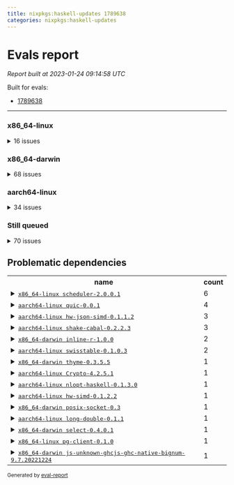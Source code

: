 ```yaml
---
title: nixpkgs:haskell-updates 1789638
categories: nixpkgs:haskell-updates
---
```

# Evals report

*Report built at 2023-01-24 09:14:58 UTC*

Built for evals:

  * [1789638](https://hydra.nixos.org/eval/1789638)

 * * * 

### x86_64-linux


<details><summary>16 issues</summary>
<table>
<thead><tr>
<th>job</th>
<th>status</th>
</tr></thead>
<tr>
<td>
<details><summary>
<tt><a href='https://hydra.nixos.org/build/205675782'>haskellPackages.Color.x86_64-linux</a></tt>
</summary>
<ul>
<li>
<b>=> Failed</b> <tt>scheduler-2.0.0.1</tt> <br /> <a href='https://hydra.nixos.org/build/205675782/nixlog/1'>log</a>, <a href='https://hydra.nixos.org/build/205675782/nixlog/1/raw'>raw</a>, <a href='https://hydra.nixos.org/build/205675782/nixlog/1/tail'>tail</a>, <a href='https://hydra.nixos.org/build/205667313'>build 205667313</a>
</li>
</ul>
</details>
</td>
<td>Dependency failed</td>
</tr>
<tr>
<td>
<details><summary>
<tt><a href='https://hydra.nixos.org/build/205681479'>haskellPackages.ConClusion.x86_64-linux</a></tt>
</summary>
<ul>
<li>
<b>=> Cached failure</b> <tt>scheduler-2.0.0.1</tt> <br /> <a href='https://hydra.nixos.org/build/205681479/nixlog/1'>log</a>, <a href='https://hydra.nixos.org/build/205681479/nixlog/1/raw'>raw</a>, <a href='https://hydra.nixos.org/build/205681479/nixlog/1/tail'>tail</a>, <a href='https://hydra.nixos.org/build/205667313'>build 205667313</a>
</li>
</ul>
</details>
</td>
<td>Dependency failed</td>
</tr>
<tr>
<td>
<details><summary>
<tt><a href='https://hydra.nixos.org/build/205665232'>haskellPackages.chart-svg.x86_64-linux</a></tt>
</summary>
<ul>
<li>
<b>=> Failed</b> <tt>scheduler-2.0.0.1</tt> <br /> <a href='https://hydra.nixos.org/build/205665232/nixlog/1'>log</a>, <a href='https://hydra.nixos.org/build/205665232/nixlog/1/raw'>raw</a>, <a href='https://hydra.nixos.org/build/205665232/nixlog/1/tail'>tail</a>, <a href='https://hydra.nixos.org/build/205667313'>build 205667313</a>
</li>
</ul>
</details>
</td>
<td>Dependency failed</td>
</tr>
<tr>
<td>
<details><summary>
<tt><a href='https://hydra.nixos.org/build/205666719'>haskellPackages.massiv-io.x86_64-linux</a></tt>
</summary>
<ul>
<li>
<b>=> Failed</b> <tt>scheduler-2.0.0.1</tt> <br /> <a href='https://hydra.nixos.org/build/205666719/nixlog/1'>log</a>, <a href='https://hydra.nixos.org/build/205666719/nixlog/1/raw'>raw</a>, <a href='https://hydra.nixos.org/build/205666719/nixlog/1/tail'>tail</a>, <a href='https://hydra.nixos.org/build/205667313'>build 205667313</a>
</li>
</ul>
</details>
</td>
<td>Dependency failed</td>
</tr>
<tr>
<td>
<details><summary>
<tt><a href='https://hydra.nixos.org/build/205671221'>haskellPackages.massiv-test.x86_64-linux</a></tt>
</summary>
<ul>
<li>
<b>=> Failed</b> <tt>scheduler-2.0.0.1</tt> <br /> <a href='https://hydra.nixos.org/build/205671221/nixlog/1'>log</a>, <a href='https://hydra.nixos.org/build/205671221/nixlog/1/raw'>raw</a>, <a href='https://hydra.nixos.org/build/205671221/nixlog/1/tail'>tail</a>, <a href='https://hydra.nixos.org/build/205667313'>build 205667313</a>
</li>
</ul>
</details>
</td>
<td>Dependency failed</td>
</tr>
<tr>
<td>
<details><summary>
<tt><a href='https://hydra.nixos.org/build/205673034'>haskellPackages.massiv.x86_64-linux</a></tt>
</summary>
<ul>
<li>
<b>=> Failed</b> <tt>scheduler-2.0.0.1</tt> <br /> <a href='https://hydra.nixos.org/build/205673034/nixlog/1'>log</a>, <a href='https://hydra.nixos.org/build/205673034/nixlog/1/raw'>raw</a>, <a href='https://hydra.nixos.org/build/205673034/nixlog/1/tail'>tail</a>, <a href='https://hydra.nixos.org/build/205667313'>build 205667313</a>
</li>
</ul>
</details>
</td>
<td>Dependency failed</td>
</tr>
<tr>
<td>
<details><summary>
<tt><a href='https://hydra.nixos.org/build/205665745'>haskellPackages.shake-ats.x86_64-linux</a></tt>
</summary>
<ul>
<li>
<b>=> Failed</b> <tt>shake-cabal-0.2.2.3</tt> <br /> <a href='https://hydra.nixos.org/build/205665745/nixlog/1'>log</a>, <a href='https://hydra.nixos.org/build/205665745/nixlog/1/raw'>raw</a>, <a href='https://hydra.nixos.org/build/205665745/nixlog/1/tail'>tail</a>, <a href='https://hydra.nixos.org/build/205681584'>build 205681584</a>
</li>
</ul>
</details>
</td>
<td>Dependency failed</td>
</tr>
<tr>
<td>
<details><summary>
<tt><a href='https://hydra.nixos.org/build/206774842'>maintained</a></tt>
</summary>
<ul>
<li>
<b>=> Cached failure</b> <tt>pg-client-0.1.0</tt> <br /> <a href='https://hydra.nixos.org/build/206774842/nixlog/1'>log</a>, <a href='https://hydra.nixos.org/build/206774842/nixlog/1/raw'>raw</a>, <a href='https://hydra.nixos.org/build/206774842/nixlog/1/tail'>tail</a>, <a href='https://hydra.nixos.org/build/206555559'>build 206555559</a>
</li>
</ul>
</details>
</td>
<td>Dependency failed</td>
</tr>
<tr>
<td>
<tt><a href='https://hydra.nixos.org/build/205670826'>haskell.packages.ghc884.ghc-lib.x86_64-linux</a></tt>
</td>
<td>Failed</td>
</tr>
<tr>
<td>
<tt><a href='https://hydra.nixos.org/build/205673276'>haskellPackages.asn1-ber-syntax.x86_64-linux</a></tt>
</td>
<td>Failed</td>
</tr>
<tr>
<td>
<tt><a href='https://hydra.nixos.org/build/205913162'>haskellPackages.brick-skylighting.x86_64-linux</a></tt>
</td>
<td>Failed</td>
</tr>
<tr>
<td>
<tt><a href='https://hydra.nixos.org/build/205666191'>haskellPackages.festival.x86_64-linux</a></tt>
</td>
<td>Failed</td>
</tr>
<tr>
<td>
<tt><a href='https://hydra.nixos.org/build/205681712'>haskellPackages.monadic-bang.x86_64-linux</a></tt>
</td>
<td>Failed</td>
</tr>
<tr>
<td>
<tt><a href='https://hydra.nixos.org/build/206555559'>haskellPackages.pg-client.x86_64-linux</a></tt>
</td>
<td>Failed</td>
</tr>
<tr>
<td>
<tt><a href='https://hydra.nixos.org/build/205667313'>haskellPackages.scheduler.x86_64-linux</a></tt>
</td>
<td>Failed</td>
</tr>
<tr>
<td>
<tt><a href='https://hydra.nixos.org/build/205681584'>haskellPackages.shake-cabal.x86_64-linux</a></tt>
</td>
<td>Failed</td>
</tr>
</table>
</details>


### x86_64-darwin


<details><summary>68 issues</summary>
<table>
<thead><tr>
<th>job</th>
<th>status</th>
</tr></thead>
<tr>
<td>
<details><summary>
<tt><a href='https://hydra.nixos.org/build/206774858'>haskellPackages.H.x86_64-darwin</a></tt>
</summary>
<ul>
<li>
<b>=> Cached failure</b> <tt>inline-r-1.0.0</tt> <br /> <a href='https://hydra.nixos.org/build/206774858/nixlog/1'>log</a>, <a href='https://hydra.nixos.org/build/206774858/nixlog/1/raw'>raw</a>, <a href='https://hydra.nixos.org/build/206774858/nixlog/1/tail'>tail</a>, <a href='https://hydra.nixos.org/build/205677480'>build 205677480</a>
</li>
</ul>
</details>
</td>
<td>Dependency failed</td>
</tr>
<tr>
<td>
<details><summary>
<tt><a href='https://hydra.nixos.org/build/205667798'>haskellPackages.fastparser.x86_64-darwin</a></tt>
</summary>
<ul>
<li>
<b>=> Failed</b> <tt>thyme-0.3.5.5</tt> <br /> <a href='https://hydra.nixos.org/build/205667798/nixlog/1'>log</a>, <a href='https://hydra.nixos.org/build/205667798/nixlog/1/raw'>raw</a>, <a href='https://hydra.nixos.org/build/205667798/nixlog/1/tail'>tail</a>, <a href='https://hydra.nixos.org/build/205678220'>build 205678220</a>
</li>
</ul>
</details>
</td>
<td>Dependency failed</td>
</tr>
<tr>
<td>
<details><summary>
<tt><a href='https://hydra.nixos.org/build/205677699'>haskellPackages.hs-swisstable-hashtables-class.x86_64-darwin</a></tt>
</summary>
<ul>
<li>
<b>=> Failed</b> <tt>swisstable-0.1.0.3</tt> <br /> <a href='https://hydra.nixos.org/build/205677699/nixlog/1'>log</a>, <a href='https://hydra.nixos.org/build/205677699/nixlog/1/raw'>raw</a>, <a href='https://hydra.nixos.org/build/205677699/nixlog/1/tail'>tail</a>, <a href='https://hydra.nixos.org/build/205678772'>build 205678772</a>
</li>
</ul>
</details>
</td>
<td>Dependency failed</td>
</tr>
<tr>
<td>
<details><summary>
<tt><a href='https://hydra.nixos.org/build/205679537'>haskellPackages.http3.x86_64-darwin</a></tt>
</summary>
<ul>
<li>
<b>=> Failed</b> <tt>quic-0.0.1</tt> <br /> <a href='https://hydra.nixos.org/build/205679537/nixlog/1'>log</a>, <a href='https://hydra.nixos.org/build/205679537/nixlog/1/raw'>raw</a>, <a href='https://hydra.nixos.org/build/205679537/nixlog/1/tail'>tail</a>, <a href='https://hydra.nixos.org/build/205682172'>build 205682172</a>
</li>
</ul>
</details>
</td>
<td>Dependency failed</td>
</tr>
<tr>
<td>
<details><summary>
<tt><a href='https://hydra.nixos.org/build/206774882'>haskellPackages.ihaskell-inline-r.x86_64-darwin</a></tt>
</summary>
<ul>
<li>
<b>=> Cached failure</b> <tt>inline-r-1.0.0</tt> <br /> <a href='https://hydra.nixos.org/build/206774882/nixlog/1'>log</a>, <a href='https://hydra.nixos.org/build/206774882/nixlog/1/raw'>raw</a>, <a href='https://hydra.nixos.org/build/206774882/nixlog/1/tail'>tail</a>, <a href='https://hydra.nixos.org/build/205677480'>build 205677480</a>
</li>
</ul>
</details>
</td>
<td>Dependency failed</td>
</tr>
<tr>
<td>
<details><summary>
<tt><a href='https://hydra.nixos.org/build/205678111'>haskellPackages.network-dns.x86_64-darwin</a></tt>
</summary>
<ul>
<li>
<b>=> Cached failure</b> <tt>posix-socket-0.3</tt> <br /> <a href='https://hydra.nixos.org/build/205678111/nixlog/1'>log</a>, <a href='https://hydra.nixos.org/build/205678111/nixlog/1/raw'>raw</a>, <a href='https://hydra.nixos.org/build/205678111/nixlog/1/tail'>tail</a>, <a href='https://hydra.nixos.org/build/205667212'>build 205667212</a>
</li>
</ul>
</details>
</td>
<td>Dependency failed</td>
</tr>
<tr>
<td>
<details><summary>
<tt><a href='https://hydra.nixos.org/build/205674581'>haskellPackages.shake-ats.x86_64-darwin</a></tt>
</summary>
<ul>
<li>
<b>=> Failed</b> <tt>shake-cabal-0.2.2.3</tt> <br /> <a href='https://hydra.nixos.org/build/205674581/nixlog/1'>log</a>, <a href='https://hydra.nixos.org/build/205674581/nixlog/1/raw'>raw</a>, <a href='https://hydra.nixos.org/build/205674581/nixlog/1/tail'>tail</a>, <a href='https://hydra.nixos.org/build/205682688'>build 205682688</a>
</li>
</ul>
</details>
</td>
<td>Dependency failed</td>
</tr>
<tr>
<td>
<details><summary>
<tt><a href='https://hydra.nixos.org/build/205683070'>haskellPackages.warp-quic.x86_64-darwin</a></tt>
</summary>
<ul>
<li>
<b>=> Cached failure</b> <tt>quic-0.0.1</tt> <br /> <a href='https://hydra.nixos.org/build/205683070/nixlog/1'>log</a>, <a href='https://hydra.nixos.org/build/205683070/nixlog/1/raw'>raw</a>, <a href='https://hydra.nixos.org/build/205683070/nixlog/1/tail'>tail</a>, <a href='https://hydra.nixos.org/build/205682172'>build 205682172</a>
</li>
</ul>
</details>
</td>
<td>Dependency failed</td>
</tr>
<tr>
<td>
<details><summary>
<tt><a href='https://hydra.nixos.org/build/205675637'>haskellPackages.xbattbar.x86_64-darwin</a></tt>
</summary>
<ul>
<li>
<b>=> Cached failure</b> <tt>select-0.4.0.1</tt> <br /> <a href='https://hydra.nixos.org/build/205675637/nixlog/1'>log</a>, <a href='https://hydra.nixos.org/build/205675637/nixlog/1/raw'>raw</a>, <a href='https://hydra.nixos.org/build/205675637/nixlog/1/tail'>tail</a>, <a href='https://hydra.nixos.org/build/204563990'>build 204563990</a>
</li>
</ul>
</details>
</td>
<td>Dependency failed</td>
</tr>
<tr>
<td>
<details><summary>
<tt><a href='https://hydra.nixos.org/build/206759816'>pkgsCross.ghcjs.haskellPackages.hello.x86_64-darwin</a></tt>
</summary>
<ul>
<li>
<b>=> Failed</b> <tt>js-unknown-ghcjs-ghc-native-bignum-9.7.20221224</tt> <br /> <a href='https://hydra.nixos.org/build/206759816/nixlog/22'>log</a>, <a href='https://hydra.nixos.org/build/206759816/nixlog/22/raw'>raw</a>, <a href='https://hydra.nixos.org/build/206759816/nixlog/22/tail'>tail</a>, <a href='https://hydra.nixos.org/build/206759813'>build 206759813</a>
</li>
</ul>
</details>
</td>
<td>Dependency failed</td>
</tr>
<tr>
<td>
<tt><a href='https://hydra.nixos.org/build/205680626'>haskell.packages.ghc884.ghc-lib.x86_64-darwin</a></tt>
</td>
<td>Failed</td>
</tr>
<tr>
<td>
<tt><a href='https://hydra.nixos.org/build/205665793'>haskellPackages.FractalArt.x86_64-darwin</a></tt>
</td>
<td>Failed</td>
</tr>
<tr>
<td>
<tt><a href='https://hydra.nixos.org/build/205680876'>haskellPackages.al.x86_64-darwin</a></tt>
</td>
<td>Failed</td>
</tr>
<tr>
<td>
<tt><a href='https://hydra.nixos.org/build/205665825'>haskellPackages.asn1-ber-syntax.x86_64-darwin</a></tt>
</td>
<td>Failed</td>
</tr>
<tr>
<td>
<tt><a href='https://hydra.nixos.org/build/205913172'>haskellPackages.brick-skylighting.x86_64-darwin</a></tt>
</td>
<td>Failed</td>
</tr>
<tr>
<td>
<tt><a href='https://hydra.nixos.org/build/205675381'>haskellPackages.env-extra.x86_64-darwin</a></tt>
</td>
<td>Failed</td>
</tr>
<tr>
<td>
<tt><a href='https://hydra.nixos.org/build/205673612'>haskellPackages.epub-tools.x86_64-darwin</a></tt>
</td>
<td>Failed</td>
</tr>
<tr>
<td>
<tt><a href='https://hydra.nixos.org/build/205679756'>haskellPackages.float128.x86_64-darwin</a></tt>
</td>
<td>Failed</td>
</tr>
<tr>
<td>
<tt><a href='https://hydra.nixos.org/build/205673802'>haskellPackages.fudgets.x86_64-darwin</a></tt>
</td>
<td>Failed</td>
</tr>
<tr>
<td>
<tt><a href='https://hydra.nixos.org/build/205678161'>haskellPackages.gerrit.x86_64-darwin</a></tt>
</td>
<td>Failed</td>
</tr>
<tr>
<td>
<tt><a href='https://hydra.nixos.org/build/205961303'>haskellPackages.gi-gdkx11.x86_64-darwin</a></tt>
</td>
<td>Failed</td>
</tr>
<tr>
<td>
<tt><a href='https://hydra.nixos.org/build/205961282'>haskellPackages.gi-gtkosxapplication.x86_64-darwin</a></tt>
</td>
<td>Failed</td>
</tr>
<tr>
<td>
<tt><a href='https://hydra.nixos.org/build/205683093'>haskellPackages.gtk-mac-integration.x86_64-darwin</a></tt>
</td>
<td>Failed</td>
</tr>
<tr>
<td>
<tt><a href='https://hydra.nixos.org/build/205961316'>haskellPackages.gtk-traymanager.x86_64-darwin</a></tt>
</td>
<td>Failed</td>
</tr>
<tr>
<td>
<tt><a href='https://hydra.nixos.org/build/205961343'>haskellPackages.gtk3-mac-integration.x86_64-darwin</a></tt>
</td>
<td>Failed</td>
</tr>
<tr>
<td>
<tt><a href='https://hydra.nixos.org/build/206774994'>haskellPackages.h-raylib.x86_64-darwin</a></tt>
</td>
<td>Failed</td>
</tr>
<tr>
<td>
<tt><a href='https://hydra.nixos.org/build/205670799'>haskellPackages.hamid.x86_64-darwin</a></tt>
</td>
<td>Failed</td>
</tr>
<tr>
<td>
<tt><a href='https://hydra.nixos.org/build/205677836'>haskellPackages.highlight.x86_64-darwin</a></tt>
</td>
<td>Failed</td>
</tr>
<tr>
<td>
<tt><a href='https://hydra.nixos.org/build/205667929'>haskellPackages.hinotify-conduit.x86_64-darwin</a></tt>
</td>
<td>Failed</td>
</tr>
<tr>
<td>
<tt><a href='https://hydra.nixos.org/build/205665309'>haskellPackages.hmatrix-morpheus.x86_64-darwin</a></tt>
</td>
<td>Failed</td>
</tr>
<tr>
<td>
<tt><a href='https://hydra.nixos.org/build/205678078'>haskellPackages.hmidi.x86_64-darwin</a></tt>
</td>
<td>Failed</td>
</tr>
<tr>
<td>
<tt><a href='https://hydra.nixos.org/build/205675044'>haskellPackages.hsshellscript.x86_64-darwin</a></tt>
</td>
<td>Failed</td>
</tr>
<tr>
<td>
<tt><a href='https://hydra.nixos.org/build/205683896'>haskellPackages.hssourceinfo.x86_64-darwin</a></tt>
</td>
<td>Failed</td>
</tr>
<tr>
<td>
<tt><a href='https://hydra.nixos.org/build/205674987'>haskellPackages.huckleberry.x86_64-darwin</a></tt>
</td>
<td>Failed</td>
</tr>
<tr>
<td>
<tt><a href='https://hydra.nixos.org/build/205675903'>haskellPackages.hunspell-hs.x86_64-darwin</a></tt>
</td>
<td>Failed</td>
</tr>
<tr>
<td>
<tt><a href='https://hydra.nixos.org/build/205667657'>haskellPackages.inline-asm.x86_64-darwin</a></tt>
</td>
<td>Failed</td>
</tr>
<tr>
<td>
<tt><a href='https://hydra.nixos.org/build/206774894'>haskellPackages.inline-r.x86_64-darwin</a></tt>
</td>
<td>Failed</td>
</tr>
<tr>
<td>
<tt><a href='https://hydra.nixos.org/build/205671966'>haskellPackages.interprocess.x86_64-darwin</a></tt>
</td>
<td>Failed</td>
</tr>
<tr>
<td>
<tt><a href='https://hydra.nixos.org/build/206774896'>haskellPackages.intricacy.x86_64-darwin</a></tt>
</td>
<td>Failed</td>
</tr>
<tr>
<td>
<tt><a href='https://hydra.nixos.org/build/205675491'>haskellPackages.ipcvar.x86_64-darwin</a></tt>
</td>
<td>Failed</td>
</tr>
<tr>
<td>
<tt><a href='https://hydra.nixos.org/build/205669457'>haskellPackages.kqueue.x86_64-darwin</a></tt>
</td>
<td>Failed</td>
</tr>
<tr>
<td>
<tt><a href='https://hydra.nixos.org/build/205672839'>haskellPackages.linux-framebuffer.x86_64-darwin</a></tt>
</td>
<td>Failed</td>
</tr>
<tr>
<td>
<tt><a href='https://hydra.nixos.org/build/205673721'>haskellPackages.mediawiki2latex.x86_64-darwin</a></tt>
</td>
<td>Failed</td>
</tr>
<tr>
<td>
<tt><a href='https://hydra.nixos.org/build/205673769'>haskellPackages.memfd.x86_64-darwin</a></tt>
</td>
<td>Failed</td>
</tr>
<tr>
<td>
<tt><a href='https://hydra.nixos.org/build/205668385'>haskellPackages.monadic-bang.x86_64-darwin</a></tt>
</td>
<td>Failed</td>
</tr>
<tr>
<td>
<tt><a href='https://hydra.nixos.org/build/206555598'>haskellPackages.nix-serve-ng.x86_64-darwin</a></tt>
</td>
<td>Failed</td>
</tr>
<tr>
<td>
<tt><a href='https://hydra.nixos.org/build/205671543'>haskellPackages.openal-ffi.x86_64-darwin</a></tt>
</td>
<td>Failed</td>
</tr>
<tr>
<td>
<tt><a href='https://hydra.nixos.org/build/205674028'>haskellPackages.persistent-pagination.x86_64-darwin</a></tt>
</td>
<td>Failed</td>
</tr>
<tr>
<td>
<tt><a href='https://hydra.nixos.org/build/205680678'>haskellPackages.phatsort.x86_64-darwin</a></tt>
</td>
<td>Failed</td>
</tr>
<tr>
<td>
<tt><a href='https://hydra.nixos.org/build/205667366'>haskellPackages.ping-wrapper.x86_64-darwin</a></tt>
</td>
<td>Failed</td>
</tr>
<tr>
<td>
<tt><a href='https://hydra.nixos.org/build/205671911'>haskellPackages.pipes-zlib.x86_64-darwin</a></tt>
</td>
<td>Failed</td>
</tr>
<tr>
<td>
<tt><a href='https://hydra.nixos.org/build/205667212'>haskellPackages.posix-socket.x86_64-darwin</a></tt>
</td>
<td>Failed</td>
</tr>
<tr>
<td>
<tt><a href='https://hydra.nixos.org/build/205669169'>haskellPackages.posix-timer.x86_64-darwin</a></tt>
</td>
<td>Failed</td>
</tr>
<tr>
<td>
<tt><a href='https://hydra.nixos.org/build/205675796'>haskellPackages.procex.x86_64-darwin</a></tt>
</td>
<td>Failed</td>
</tr>
<tr>
<td>
<tt><a href='https://hydra.nixos.org/build/205668737'>haskellPackages.pthread.x86_64-darwin</a></tt>
</td>
<td>Failed</td>
</tr>
<tr>
<td>
<tt><a href='https://hydra.nixos.org/build/205682172'>haskellPackages.quic.x86_64-darwin</a></tt>
</td>
<td>Failed</td>
</tr>
<tr>
<td>
<tt><a href='https://hydra.nixos.org/build/205682839'>haskellPackages.sandwich-webdriver.x86_64-darwin</a></tt>
</td>
<td>Failed</td>
</tr>
<tr>
<td>
<tt><a href='https://hydra.nixos.org/build/205681385'>haskellPackages.select.x86_64-darwin</a></tt>
</td>
<td>Failed</td>
</tr>
<tr>
<td>
<tt><a href='https://hydra.nixos.org/build/205682688'>haskellPackages.shake-cabal.x86_64-darwin</a></tt>
</td>
<td>Failed</td>
</tr>
<tr>
<td>
<tt><a href='https://hydra.nixos.org/build/205678772'>haskellPackages.swisstable.x86_64-darwin</a></tt>
</td>
<td>Failed</td>
</tr>
<tr>
<td>
<tt><a href='https://hydra.nixos.org/build/205679699'>haskellPackages.sysinfo.x86_64-darwin</a></tt>
</td>
<td>Failed</td>
</tr>
<tr>
<td>
<tt><a href='https://hydra.nixos.org/build/205666087'>haskellPackages.tailfile-hinotify.x86_64-darwin</a></tt>
</td>
<td>Failed</td>
</tr>
<tr>
<td>
<tt><a href='https://hydra.nixos.org/build/205678220'>haskellPackages.thyme.x86_64-darwin</a></tt>
</td>
<td>Failed</td>
</tr>
<tr>
<td>
<tt><a href='https://hydra.nixos.org/build/205671275'>haskellPackages.xmonad-utils.x86_64-darwin</a></tt>
</td>
<td>Failed</td>
</tr>
<tr>
<td>
<tt><a href='https://hydra.nixos.org/build/205669555'>haskellPackages.yoga.x86_64-darwin</a></tt>
</td>
<td>Failed</td>
</tr>
<tr>
<td>
<tt><a href='https://hydra.nixos.org/build/205683617'>haskellPackages.zot.x86_64-darwin</a></tt>
</td>
<td>Failed</td>
</tr>
<tr>
<td>
<tt><a href='https://hydra.nixos.org/build/205673727'>haskellPackages.zxcvbn-c.x86_64-darwin</a></tt>
</td>
<td>Failed</td>
</tr>
<tr>
<td>
<tt><a href='https://hydra.nixos.org/build/206759813'>pkgsCross.ghcjs.haskellPackages.ghc.x86_64-darwin</a></tt>
</td>
<td>Failed</td>
</tr>
</table>
</details>


### aarch64-linux


<details><summary>34 issues</summary>
<table>
<thead><tr>
<th>job</th>
<th>status</th>
</tr></thead>
<tr>
<td>
<details><summary>
<tt><a href='https://hydra.nixos.org/build/205669545'>haskellPackages.hS3.aarch64-linux</a></tt>
</summary>
<ul>
<li>
<b>=> Cached failure</b> <tt>Crypto-4.2.5.1</tt> <br /> <a href='https://hydra.nixos.org/build/205669545/nixlog/1'>log</a>, <a href='https://hydra.nixos.org/build/205669545/nixlog/1/raw'>raw</a>, <a href='https://hydra.nixos.org/build/205669545/nixlog/1/tail'>tail</a>, <a href='https://hydra.nixos.org/build/204585151'>build 204585151</a>
</li>
</ul>
</details>
</td>
<td>Dependency failed</td>
</tr>
<tr>
<td>
<details><summary>
<tt><a href='https://hydra.nixos.org/build/205667806'>haskellPackages.hmatrix-nlopt.aarch64-linux</a></tt>
</summary>
<ul>
<li>
<b>=> Cached failure</b> <tt>nlopt-haskell-0.1.3.0</tt> <br /> <a href='https://hydra.nixos.org/build/205667806/nixlog/1'>log</a>, <a href='https://hydra.nixos.org/build/205667806/nixlog/1/raw'>raw</a>, <a href='https://hydra.nixos.org/build/205667806/nixlog/1/tail'>tail</a>, <a href='https://hydra.nixos.org/build/204648053'>build 204648053</a>
</li>
</ul>
</details>
</td>
<td>Dependency failed</td>
</tr>
<tr>
<td>
<details><summary>
<tt><a href='https://hydra.nixos.org/build/205669480'>haskellPackages.hs-swisstable-hashtables-class.aarch64-linux</a></tt>
</summary>
<ul>
<li>
<b>=> Cached failure</b> <tt>swisstable-0.1.0.3</tt> <br /> <a href='https://hydra.nixos.org/build/205669480/nixlog/1'>log</a>, <a href='https://hydra.nixos.org/build/205669480/nixlog/1/raw'>raw</a>, <a href='https://hydra.nixos.org/build/205669480/nixlog/1/tail'>tail</a>, <a href='https://hydra.nixos.org/build/205666185'>build 205666185</a>
</li>
</ul>
</details>
</td>
<td>Dependency failed</td>
</tr>
<tr>
<td>
<details><summary>
<tt><a href='https://hydra.nixos.org/build/205671197'>haskellPackages.http3.aarch64-linux</a></tt>
</summary>
<ul>
<li>
<b>=> Failed</b> <tt>quic-0.0.1</tt> <br /> <a href='https://hydra.nixos.org/build/205671197/nixlog/1'>log</a>, <a href='https://hydra.nixos.org/build/205671197/nixlog/1/raw'>raw</a>, <a href='https://hydra.nixos.org/build/205671197/nixlog/1/tail'>tail</a>, <a href='https://hydra.nixos.org/build/205677717'>build 205677717</a>
</li>
</ul>
</details>
</td>
<td>Dependency failed</td>
</tr>
<tr>
<td>
<details><summary>
<tt><a href='https://hydra.nixos.org/build/205667711'>haskellPackages.hw-dsv.aarch64-linux</a></tt>
</summary>
<ul>
<li>
<b>=> Failed</b> <tt>hw-simd-0.1.2.2</tt> <br /> <a href='https://hydra.nixos.org/build/205667711/nixlog/1'>log</a>, <a href='https://hydra.nixos.org/build/205667711/nixlog/1/raw'>raw</a>, <a href='https://hydra.nixos.org/build/205667711/nixlog/1/tail'>tail</a>, <a href='https://hydra.nixos.org/build/205669114'>build 205669114</a>
</li>
</ul>
</details>
</td>
<td>Dependency failed</td>
</tr>
<tr>
<td>
<details><summary>
<tt><a href='https://hydra.nixos.org/build/205667644'>haskellPackages.hw-json-simple-cursor.aarch64-linux</a></tt>
</summary>
<ul>
<li>
<b>=> Failed</b> <tt>hw-json-simd-0.1.1.2</tt> <br /> <a href='https://hydra.nixos.org/build/205667644/nixlog/1'>log</a>, <a href='https://hydra.nixos.org/build/205667644/nixlog/1/raw'>raw</a>, <a href='https://hydra.nixos.org/build/205667644/nixlog/1/tail'>tail</a>, <a href='https://hydra.nixos.org/build/205676678'>build 205676678</a>
</li>
</ul>
</details>
</td>
<td>Dependency failed</td>
</tr>
<tr>
<td>
<details><summary>
<tt><a href='https://hydra.nixos.org/build/205684026'>haskellPackages.hw-json-standard-cursor.aarch64-linux</a></tt>
</summary>
<ul>
<li>
<b>=> Cached failure</b> <tt>hw-json-simd-0.1.1.2</tt> <br /> <a href='https://hydra.nixos.org/build/205684026/nixlog/1'>log</a>, <a href='https://hydra.nixos.org/build/205684026/nixlog/1/raw'>raw</a>, <a href='https://hydra.nixos.org/build/205684026/nixlog/1/tail'>tail</a>, <a href='https://hydra.nixos.org/build/205676678'>build 205676678</a>
</li>
</ul>
</details>
</td>
<td>Dependency failed</td>
</tr>
<tr>
<td>
<details><summary>
<tt><a href='https://hydra.nixos.org/build/205676205'>haskellPackages.hw-json.aarch64-linux</a></tt>
</summary>
<ul>
<li>
<b>=> Cached failure</b> <tt>hw-json-simd-0.1.1.2</tt> <br /> <a href='https://hydra.nixos.org/build/205676205/nixlog/1'>log</a>, <a href='https://hydra.nixos.org/build/205676205/nixlog/1/raw'>raw</a>, <a href='https://hydra.nixos.org/build/205676205/nixlog/1/tail'>tail</a>, <a href='https://hydra.nixos.org/build/205676678'>build 205676678</a>
</li>
</ul>
</details>
</td>
<td>Dependency failed</td>
</tr>
<tr>
<td>
<details><summary>
<tt><a href='https://hydra.nixos.org/build/205665433'>haskellPackages.rounded-hw.aarch64-linux</a></tt>
</summary>
<ul>
<li>
<b>=> Cached failure</b> <tt>long-double-0.1.1</tt> <br /> <a href='https://hydra.nixos.org/build/205665433/nixlog/1'>log</a>, <a href='https://hydra.nixos.org/build/205665433/nixlog/1/raw'>raw</a>, <a href='https://hydra.nixos.org/build/205665433/nixlog/1/tail'>tail</a>, <a href='https://hydra.nixos.org/build/204641997'>build 204641997</a>
</li>
</ul>
</details>
</td>
<td>Dependency failed</td>
</tr>
<tr>
<td>
<details><summary>
<tt><a href='https://hydra.nixos.org/build/205670102'>haskellPackages.shake-ats.aarch64-linux</a></tt>
</summary>
<ul>
<li>
<b>=> Failed</b> <tt>shake-cabal-0.2.2.3</tt> <br /> <a href='https://hydra.nixos.org/build/205670102/nixlog/1'>log</a>, <a href='https://hydra.nixos.org/build/205670102/nixlog/1/raw'>raw</a>, <a href='https://hydra.nixos.org/build/205670102/nixlog/1/tail'>tail</a>, <a href='https://hydra.nixos.org/build/205671436'>build 205671436</a>
</li>
</ul>
</details>
</td>
<td>Dependency failed</td>
</tr>
<tr>
<td>
<details><summary>
<tt><a href='https://hydra.nixos.org/build/205682840'>haskellPackages.warp-quic.aarch64-linux</a></tt>
</summary>
<ul>
<li>
<b>=> Cached failure</b> <tt>quic-0.0.1</tt> <br /> <a href='https://hydra.nixos.org/build/205682840/nixlog/1'>log</a>, <a href='https://hydra.nixos.org/build/205682840/nixlog/1/raw'>raw</a>, <a href='https://hydra.nixos.org/build/205682840/nixlog/1/tail'>tail</a>, <a href='https://hydra.nixos.org/build/205677717'>build 205677717</a>
</li>
</ul>
</details>
</td>
<td>Dependency failed</td>
</tr>
<tr>
<td>
<tt><a href='https://hydra.nixos.org/build/205671712'>haskellPackages.Crypto.aarch64-linux</a></tt>
</td>
<td>Failed</td>
</tr>
<tr>
<td>
<tt><a href='https://hydra.nixos.org/build/205677045'>haskellPackages.HsASA.aarch64-linux</a></tt>
</td>
<td>Failed</td>
</tr>
<tr>
<td>
<tt><a href='https://hydra.nixos.org/build/205671816'>haskellPackages.asn1-ber-syntax.aarch64-linux</a></tt>
</td>
<td>Failed</td>
</tr>
<tr>
<td>
<tt><a href='https://hydra.nixos.org/build/205913161'>haskellPackages.brick-skylighting.aarch64-linux</a></tt>
</td>
<td>Failed</td>
</tr>
<tr>
<td>
<tt><a href='https://hydra.nixos.org/build/205676103'>haskellPackages.festival.aarch64-linux</a></tt>
</td>
<td>Failed</td>
</tr>
<tr>
<td>
<tt><a href='https://hydra.nixos.org/build/205676626'>haskellPackages.freetype2.aarch64-linux</a></tt>
</td>
<td>Failed</td>
</tr>
<tr>
<td>
<tt><a href='https://hydra.nixos.org/build/206774965'>haskellPackages.gnome-keyring.aarch64-linux</a></tt>
</td>
<td>Failed</td>
</tr>
<tr>
<td>
<tt><a href='https://hydra.nixos.org/build/205676678'>haskellPackages.hw-json-simd.aarch64-linux</a></tt>
</td>
<td>Failed</td>
</tr>
<tr>
<td>
<tt><a href='https://hydra.nixos.org/build/205669114'>haskellPackages.hw-simd.aarch64-linux</a></tt>
</td>
<td>Failed</td>
</tr>
<tr>
<td>
<tt><a href='https://hydra.nixos.org/build/205664838'>haskellPackages.long-double.aarch64-linux</a></tt>
</td>
<td>Failed</td>
</tr>
<tr>
<td>
<tt><a href='https://hydra.nixos.org/build/205676104'>haskellPackages.monadic-bang.aarch64-linux</a></tt>
</td>
<td>Failed</td>
</tr>
<tr>
<td>
<tt><a href='https://hydra.nixos.org/build/205676134'>haskellPackages.nlopt-haskell.aarch64-linux</a></tt>
</td>
<td>Failed</td>
</tr>
<tr>
<td>
<tt><a href='https://hydra.nixos.org/build/205673972'>haskellPackages.picosat.aarch64-linux</a></tt>
</td>
<td>Failed</td>
</tr>
<tr>
<td>
<tt><a href='https://hydra.nixos.org/build/205677717'>haskellPackages.quic.aarch64-linux</a></tt>
</td>
<td>Failed</td>
</tr>
<tr>
<td>
<tt><a href='https://hydra.nixos.org/build/205671436'>haskellPackages.shake-cabal.aarch64-linux</a></tt>
</td>
<td>Failed</td>
</tr>
<tr>
<td>
<tt><a href='https://hydra.nixos.org/build/205666185'>haskellPackages.swisstable.aarch64-linux</a></tt>
</td>
<td>Failed</td>
</tr>
<tr>
<td>
<tt><a href='https://hydra.nixos.org/build/205678336'>haskellPackages.the-snip.aarch64-linux</a></tt>
</td>
<td>Failed</td>
</tr>
<tr>
<td>
<tt><a href='https://hydra.nixos.org/build/205679583'>haskellPackages.wiringPi.aarch64-linux</a></tt>
</td>
<td>Failed</td>
</tr>
<tr>
<td>
<tt><a href='https://hydra.nixos.org/build/205679896'>haskellPackages.x86-64bit.aarch64-linux</a></tt>
</td>
<td>Failed</td>
</tr>
<tr>
<td>
<tt><a href='https://hydra.nixos.org/build/206759811'>pkgsCross.ghcjs.haskellPackages.ghc.aarch64-linux</a></tt>
</td>
<td>Output size limit exceeded</td>
</tr>
<tr>
<td>
<tt><a href='https://hydra.nixos.org/build/206759832'>pkgsCross.ghcjs.haskellPackages.hello.aarch64-linux</a></tt>
</td>
<td>Output size limit exceeded</td>
</tr>
<tr>
<td>
<tt><a href='https://hydra.nixos.org/build/205668037'>haskellPackages.swish.aarch64-linux</a></tt>
</td>
<td>Timed out</td>
</tr>
<tr>
<td>
<tt><a href='https://hydra.nixos.org/build/205680022'>haskellPackages.yaml2owl.aarch64-linux</a></tt>
</td>
<td>Timed out</td>
</tr>
</table>
</details>


### Still queued


<details><summary>70 issues</summary>
<table>
<thead><tr>
<th>job</th>
<th>status</th>
<th>platform</th>
</tr></thead>
<tr>
<td>
<tt><a href='https://hydra.nixos.org/build/206719482'>arion.x86_64-linux</a></tt>
</td>
<td>Queued</td>
<th>x86_64-linux</th>
</tr>
<tr>
<td>
<tt><a href='https://hydra.nixos.org/build/206774962'>cabal2nix.x86_64-linux</a></tt>
</td>
<td>Queued</td>
<th>x86_64-linux</th>
</tr>
<tr>
<td>
<tt><a href='https://hydra.nixos.org/build/206759814'>haskell.compiler.ghc924Binary.x86_64-linux</a></tt>
</td>
<td>Queued</td>
<th>x86_64-linux</th>
</tr>
<tr>
<td>
<tt><a href='https://hydra.nixos.org/build/206759823'>haskell.compiler.ghc924BinaryMinimal.x86_64-linux</a></tt>
</td>
<td>Queued</td>
<th>x86_64-linux</th>
</tr>
<tr>
<td>
<tt><a href='https://hydra.nixos.org/build/206759831'>haskell.compiler.ghcHEAD.x86_64-linux</a></tt>
</td>
<td>Queued</td>
<th>x86_64-linux</th>
</tr>
<tr>
<td>
<tt><a href='https://hydra.nixos.org/build/206759819'>haskell.compiler.native-bignum.ghcHEAD.x86_64-linux</a></tt>
</td>
<td>Queued</td>
<th>x86_64-linux</th>
</tr>
<tr>
<td>
<tt><a href='https://hydra.nixos.org/build/206774983'>haskell.packages.ghc8107.cabal2nix-unstable.x86_64-linux</a></tt>
</td>
<td>Queued</td>
<th>x86_64-linux</th>
</tr>
<tr>
<td>
<tt><a href='https://hydra.nixos.org/build/206774966'>haskell.packages.ghc884.cabal2nix-unstable.x86_64-linux</a></tt>
</td>
<td>Queued</td>
<th>x86_64-linux</th>
</tr>
<tr>
<td>
<tt><a href='https://hydra.nixos.org/build/206555615'>haskell.packages.ghc884.nix-paths.x86_64-linux</a></tt>
</td>
<td>Queued</td>
<th>x86_64-linux</th>
</tr>
<tr>
<td>
<tt><a href='https://hydra.nixos.org/build/206774875'>haskell.packages.ghc902.cabal2nix-unstable.x86_64-linux</a></tt>
</td>
<td>Queued</td>
<th>x86_64-linux</th>
</tr>
<tr>
<td>
<tt><a href='https://hydra.nixos.org/build/206555612'>haskell.packages.ghc902.nix-paths.x86_64-linux</a></tt>
</td>
<td>Queued</td>
<th>x86_64-linux</th>
</tr>
<tr>
<td>
<tt><a href='https://hydra.nixos.org/build/206774877'>haskell.packages.ghc924.cabal2nix-unstable.x86_64-linux</a></tt>
</td>
<td>Queued</td>
<th>x86_64-linux</th>
</tr>
<tr>
<td>
<tt><a href='https://hydra.nixos.org/build/206774835'>haskell.packages.ghc925.cabal2nix-unstable.x86_64-linux</a></tt>
</td>
<td>Queued</td>
<th>x86_64-linux</th>
</tr>
<tr>
<td>
<tt><a href='https://hydra.nixos.org/build/206774867'>haskell.packages.ghc944.cabal2nix-unstable.x86_64-linux</a></tt>
</td>
<td>Queued</td>
<th>x86_64-linux</th>
</tr>
<tr>
<td>
<tt><a href='https://hydra.nixos.org/build/206555568'>haskellPackages.bcp47-orphans.x86_64-linux</a></tt>
</td>
<td>Queued</td>
<th>x86_64-linux</th>
</tr>
<tr>
<td>
<tt><a href='https://hydra.nixos.org/build/206774861'>haskellPackages.bindings-sane.x86_64-linux</a></tt>
</td>
<td>Queued</td>
<th>x86_64-linux</th>
</tr>
<tr>
<td>
<tt><a href='https://hydra.nixos.org/build/206774913'>haskellPackages.cabal2nix-unstable.x86_64-linux</a></tt>
</td>
<td>Queued</td>
<th>x86_64-linux</th>
</tr>
<tr>
<td>
<tt><a href='https://hydra.nixos.org/build/206555571'>haskellPackages.esqueleto-streaming.x86_64-linux</a></tt>
</td>
<td>Queued</td>
<th>x86_64-linux</th>
</tr>
<tr>
<td>
<tt><a href='https://hydra.nixos.org/build/206555604'>haskellPackages.esqueleto.x86_64-linux</a></tt>
</td>
<td>Queued</td>
<th>x86_64-linux</th>
</tr>
<tr>
<td>
<tt><a href='https://hydra.nixos.org/build/206555606'>haskellPackages.experimenter.x86_64-linux</a></tt>
</td>
<td>Queued</td>
<th>x86_64-linux</th>
</tr>
<tr>
<td>
<tt><a href='https://hydra.nixos.org/build/206774978'>haskellPackages.gi-gtksource.x86_64-linux</a></tt>
</td>
<td>Queued</td>
<th>x86_64-linux</th>
</tr>
<tr>
<td>
<tt><a href='https://hydra.nixos.org/build/206774944'>haskellPackages.gi-ibus.aarch64-linux</a></tt>
</td>
<td>Queued</td>
<th>aarch64-linux</th>
</tr>
<tr>
<td>
<tt><a href='https://hydra.nixos.org/build/206774956'>haskellPackages.gi-ibus.x86_64-linux</a></tt>
</td>
<td>Queued</td>
<th>x86_64-linux</th>
</tr>
<tr>
<td>
<tt><a href='https://hydra.nixos.org/build/206774985'>haskellPackages.gi-javascriptcore.aarch64-linux</a></tt>
</td>
<td>Queued</td>
<th>aarch64-linux</th>
</tr>
<tr>
<td>
<tt><a href='https://hydra.nixos.org/build/206774900'>haskellPackages.gi-javascriptcore.x86_64-linux</a></tt>
</td>
<td>Queued</td>
<th>x86_64-linux</th>
</tr>
<tr>
<td>
<tt><a href='https://hydra.nixos.org/build/206774970'>haskellPackages.gi-ostree.x86_64-linux</a></tt>
</td>
<td>Queued</td>
<th>x86_64-linux</th>
</tr>
<tr>
<td>
<tt><a href='https://hydra.nixos.org/build/206774972'>haskellPackages.gi-poppler.x86_64-linux</a></tt>
</td>
<td>Queued</td>
<th>x86_64-linux</th>
</tr>
<tr>
<td>
<tt><a href='https://hydra.nixos.org/build/206774951'>haskellPackages.gi-secret.x86_64-linux</a></tt>
</td>
<td>Queued</td>
<th>x86_64-linux</th>
</tr>
<tr>
<td>
<tt><a href='https://hydra.nixos.org/build/206774914'>haskellPackages.gi-vips.x86_64-linux</a></tt>
</td>
<td>Queued</td>
<th>x86_64-linux</th>
</tr>
<tr>
<td>
<tt><a href='https://hydra.nixos.org/build/206774848'>haskellPackages.gi-webkit2.aarch64-linux</a></tt>
</td>
<td>Queued</td>
<th>aarch64-linux</th>
</tr>
<tr>
<td>
<tt><a href='https://hydra.nixos.org/build/206774950'>haskellPackages.gi-webkit2.x86_64-linux</a></tt>
</td>
<td>Queued</td>
<th>x86_64-linux</th>
</tr>
<tr>
<td>
<tt><a href='https://hydra.nixos.org/build/206774909'>haskellPackages.gi-webkit2webextension.aarch64-linux</a></tt>
</td>
<td>Queued</td>
<th>aarch64-linux</th>
</tr>
<tr>
<td>
<tt><a href='https://hydra.nixos.org/build/206775012'>haskellPackages.gi-webkit2webextension.x86_64-linux</a></tt>
</td>
<td>Queued</td>
<th>x86_64-linux</th>
</tr>
<tr>
<td>
<tt><a href='https://hydra.nixos.org/build/206775013'>haskellPackages.gnome-keyring.x86_64-linux</a></tt>
</td>
<td>Queued</td>
<th>x86_64-linux</th>
</tr>
<tr>
<td>
<tt><a href='https://hydra.nixos.org/build/206719588'>haskellPackages.haskoin-node.x86_64-linux</a></tt>
</td>
<td>Queued</td>
<th>x86_64-linux</th>
</tr>
<tr>
<td>
<tt><a href='https://hydra.nixos.org/build/206555567'>haskellPackages.heroku-persistent.x86_64-linux</a></tt>
</td>
<td>Queued</td>
<th>x86_64-linux</th>
</tr>
<tr>
<td>
<tt><a href='https://hydra.nixos.org/build/206774857'>haskellPackages.hgdal.x86_64-linux</a></tt>
</td>
<td>Queued</td>
<th>x86_64-linux</th>
</tr>
<tr>
<td>
<tt><a href='https://hydra.nixos.org/build/206774982'>haskellPackages.jsaddle-webkit2gtk.aarch64-linux</a></tt>
</td>
<td>Queued</td>
<th>aarch64-linux</th>
</tr>
<tr>
<td>
<tt><a href='https://hydra.nixos.org/build/206774974'>haskellPackages.jsaddle-webkit2gtk.x86_64-linux</a></tt>
</td>
<td>Queued</td>
<th>x86_64-linux</th>
</tr>
<tr>
<td>
<tt><a href='https://hydra.nixos.org/build/206774957'>haskellPackages.libvirt-hs.x86_64-linux</a></tt>
</td>
<td>Queued</td>
<th>x86_64-linux</th>
</tr>
<tr>
<td>
<tt><a href='https://hydra.nixos.org/build/206774963'>haskellPackages.nvfetcher.x86_64-linux</a></tt>
</td>
<td>Queued</td>
<th>x86_64-linux</th>
</tr>
<tr>
<td>
<tt><a href='https://hydra.nixos.org/build/206555613'>haskellPackages.persistent-pagination.x86_64-linux</a></tt>
</td>
<td>Queued</td>
<th>x86_64-linux</th>
</tr>
<tr>
<td>
<tt><a href='https://hydra.nixos.org/build/206555564'>haskellPackages.persistent-postgresql-streaming.x86_64-linux</a></tt>
</td>
<td>Queued</td>
<th>x86_64-linux</th>
</tr>
<tr>
<td>
<tt><a href='https://hydra.nixos.org/build/206555544'>haskellPackages.persistent-postgresql.x86_64-linux</a></tt>
</td>
<td>Queued</td>
<th>x86_64-linux</th>
</tr>
<tr>
<td>
<tt><a href='https://hydra.nixos.org/build/206555588'>haskellPackages.persistent-typed-db.x86_64-linux</a></tt>
</td>
<td>Queued</td>
<th>x86_64-linux</th>
</tr>
<tr>
<td>
<tt><a href='https://hydra.nixos.org/build/206774868'>haskellPackages.reflex-dom.x86_64-linux</a></tt>
</td>
<td>Queued</td>
<th>x86_64-linux</th>
</tr>
<tr>
<td>
<tt><a href='https://hydra.nixos.org/build/206719563'>haskellPackages.rocksdb-haskell-jprupp.x86_64-linux</a></tt>
</td>
<td>Queued</td>
<th>x86_64-linux</th>
</tr>
<tr>
<td>
<tt><a href='https://hydra.nixos.org/build/206719589'>haskellPackages.rocksdb-query.x86_64-linux</a></tt>
</td>
<td>Queued</td>
<th>x86_64-linux</th>
</tr>
<tr>
<td>
<tt><a href='https://hydra.nixos.org/build/206686650'>haskellPackages.sfnt2woff.x86_64-linux</a></tt>
</td>
<td>Queued</td>
<th>x86_64-linux</th>
</tr>
<tr>
<td>
<tt><a href='https://hydra.nixos.org/build/206555530'>haskellPackages.snaplet-persistent.x86_64-linux</a></tt>
</td>
<td>Queued</td>
<th>x86_64-linux</th>
</tr>
<tr>
<td>
<tt><a href='https://hydra.nixos.org/build/206555532'>haskellPackages.type-level-kv-list-esqueleto.x86_64-linux</a></tt>
</td>
<td>Queued</td>
<th>x86_64-linux</th>
</tr>
<tr>
<td>
<tt><a href='https://hydra.nixos.org/build/206774899'>haskellPackages.ucl.x86_64-linux</a></tt>
</td>
<td>Queued</td>
<th>x86_64-linux</th>
</tr>
<tr>
<td>
<tt><a href='https://hydra.nixos.org/build/206774947'>haskellPackages.update-nix-fetchgit.x86_64-linux</a></tt>
</td>
<td>Queued</td>
<th>x86_64-linux</th>
</tr>
<tr>
<td>
<tt><a href='https://hydra.nixos.org/build/206774992'>haskellPackages.webkit2gtk3-javascriptcore.aarch64-linux</a></tt>
</td>
<td>Queued</td>
<th>aarch64-linux</th>
</tr>
<tr>
<td>
<tt><a href='https://hydra.nixos.org/build/206774862'>haskellPackages.webkit2gtk3-javascriptcore.x86_64-linux</a></tt>
</td>
<td>Queued</td>
<th>x86_64-linux</th>
</tr>
<tr>
<td>
<tt><a href='https://hydra.nixos.org/build/206774984'>haskellPackages.zbar.x86_64-linux</a></tt>
</td>
<td>Queued</td>
<th>x86_64-linux</th>
</tr>
<tr>
<td>
<tt><a href='https://hydra.nixos.org/build/206774936'>ihaskell.x86_64-linux</a></tt>
</td>
<td>Queued</td>
<th>x86_64-linux</th>
</tr>
<tr>
<td>
<tt><a href='https://hydra.nixos.org/build/206774873'>mergeable</a></tt>
</td>
<td>Queued</td>
<th>x86_64-linux</th>
</tr>
<tr>
<td>
<tt><a href='https://hydra.nixos.org/build/206759830'>muslGHCs</a></tt>
</td>
<td>Queued</td>
<th>x86_64-linux</th>
</tr>
<tr>
<td>
<tt><a href='https://hydra.nixos.org/build/206774991'>nixosTests.agda.x86_64-linux</a></tt>
</td>
<td>Queued</td>
<th>x86_64-linux</th>
</tr>
<tr>
<td>
<tt><a href='https://hydra.nixos.org/build/206774996'>nixosTests.xmonad-xdg-autostart.x86_64-linux</a></tt>
</td>
<td>Queued</td>
<th>x86_64-linux</th>
</tr>
<tr>
<td>
<tt><a href='https://hydra.nixos.org/build/206774887'>nixosTests.xmonad.x86_64-linux</a></tt>
</td>
<td>Queued</td>
<th>x86_64-linux</th>
</tr>
<tr>
<td>
<tt><a href='https://hydra.nixos.org/build/206774949'>nvfetcher.x86_64-linux</a></tt>
</td>
<td>Queued</td>
<th>x86_64-linux</th>
</tr>
<tr>
<td>
<tt><a href='https://hydra.nixos.org/build/206759827'>pkgsCross.ghcjs.haskellPackages.ghc.x86_64-linux</a></tt>
</td>
<td>Queued</td>
<th>x86_64-linux</th>
</tr>
<tr>
<td>
<tt><a href='https://hydra.nixos.org/build/206759815'>pkgsCross.ghcjs.haskellPackages.hello.x86_64-linux</a></tt>
</td>
<td>Queued</td>
<th>x86_64-linux</th>
</tr>
<tr>
<td>
<tt><a href='https://hydra.nixos.org/build/206759812'>pkgsMusl.haskell.compiler.ghc924Binary.x86_64-linux</a></tt>
</td>
<td>Queued</td>
<th>x86_64-linux</th>
</tr>
<tr>
<td>
<tt><a href='https://hydra.nixos.org/build/206759820'>pkgsMusl.haskell.compiler.ghc924BinaryMinimal.x86_64-linux</a></tt>
</td>
<td>Queued</td>
<th>x86_64-linux</th>
</tr>
<tr>
<td>
<tt><a href='https://hydra.nixos.org/build/206759817'>pkgsMusl.haskell.compiler.ghcHEAD.x86_64-linux</a></tt>
</td>
<td>Queued</td>
<th>x86_64-linux</th>
</tr>
<tr>
<td>
<tt><a href='https://hydra.nixos.org/build/206759824'>pkgsMusl.haskell.compiler.native-bignum.ghcHEAD.x86_64-linux</a></tt>
</td>
<td>Queued</td>
<th>x86_64-linux</th>
</tr>
<tr>
<td>
<tt><a href='https://hydra.nixos.org/build/206774927'>update-nix-fetchgit.x86_64-linux</a></tt>
</td>
<td>Queued</td>
<th>x86_64-linux</th>
</tr>
</table>
</details>

## Problematic dependencies

<table>
<tr>
<th>name</th><th>count</th>
</tr>
<tr>
<td>
<details><summary><tt><a href='https://hydra.nixos.org/build/205667313'>x86_64-linux scheduler-2.0.0.1</a></tt></summary>
<ul>
<li>haskellPackages.Color.x86_64-linux</li>
<li>haskellPackages.ConClusion.x86_64-linux</li>
<li>haskellPackages.chart-svg.x86_64-linux</li>
<li>haskellPackages.massiv-io.x86_64-linux</li>
<li>haskellPackages.massiv-test.x86_64-linux</li>
<li>haskellPackages.massiv.x86_64-linux</li>
</ul>
</details>
</td>
<td>6</td>
</tr>
<tr>
<td>
<details><summary><tt><a href='https://hydra.nixos.org/build/205677717'>aarch64-linux quic-0.0.1</a></tt></summary>
<ul>
<li>haskellPackages.http3.aarch64-linux</li>
<li>haskellPackages.http3.x86_64-darwin</li>
<li>haskellPackages.warp-quic.aarch64-linux</li>
<li>haskellPackages.warp-quic.x86_64-darwin</li>
</ul>
</details>
</td>
<td>4</td>
</tr>
<tr>
<td>
<details><summary><tt><a href='https://hydra.nixos.org/build/205676678'>aarch64-linux hw-json-simd-0.1.1.2</a></tt></summary>
<ul>
<li>haskellPackages.hw-json-simple-cursor.aarch64-linux</li>
<li>haskellPackages.hw-json-standard-cursor.aarch64-linux</li>
<li>haskellPackages.hw-json.aarch64-linux</li>
</ul>
</details>
</td>
<td>3</td>
</tr>
<tr>
<td>
<details><summary><tt><a href='https://hydra.nixos.org/build/205671436'>aarch64-linux shake-cabal-0.2.2.3</a></tt></summary>
<ul>
<li>haskellPackages.shake-ats.aarch64-linux</li>
<li>haskellPackages.shake-ats.x86_64-darwin</li>
<li>haskellPackages.shake-ats.x86_64-linux</li>
</ul>
</details>
</td>
<td>3</td>
</tr>
<tr>
<td>
<details><summary><tt><a href='https://hydra.nixos.org/build/205677480'>x86_64-darwin inline-r-1.0.0</a></tt></summary>
<ul>
<li>haskellPackages.H.x86_64-darwin</li>
<li>haskellPackages.ihaskell-inline-r.x86_64-darwin</li>
</ul>
</details>
</td>
<td>2</td>
</tr>
<tr>
<td>
<details><summary><tt><a href='https://hydra.nixos.org/build/205666185'>aarch64-linux swisstable-0.1.0.3</a></tt></summary>
<ul>
<li>haskellPackages.hs-swisstable-hashtables-class.aarch64-linux</li>
<li>haskellPackages.hs-swisstable-hashtables-class.x86_64-darwin</li>
</ul>
</details>
</td>
<td>2</td>
</tr>
<tr>
<td>
<details><summary><tt><a href='https://hydra.nixos.org/build/205678220'>x86_64-darwin thyme-0.3.5.5</a></tt></summary>
<ul>
<li>haskellPackages.fastparser.x86_64-darwin</li>
</ul>
</details>
</td>
<td>1</td>
</tr>
<tr>
<td>
<details><summary><tt><a href='https://hydra.nixos.org/build/204585151'>aarch64-linux Crypto-4.2.5.1</a></tt></summary>
<ul>
<li>haskellPackages.hS3.aarch64-linux</li>
</ul>
</details>
</td>
<td>1</td>
</tr>
<tr>
<td>
<details><summary><tt><a href='https://hydra.nixos.org/build/204648053'>aarch64-linux nlopt-haskell-0.1.3.0</a></tt></summary>
<ul>
<li>haskellPackages.hmatrix-nlopt.aarch64-linux</li>
</ul>
</details>
</td>
<td>1</td>
</tr>
<tr>
<td>
<details><summary><tt><a href='https://hydra.nixos.org/build/205669114'>aarch64-linux hw-simd-0.1.2.2</a></tt></summary>
<ul>
<li>haskellPackages.hw-dsv.aarch64-linux</li>
</ul>
</details>
</td>
<td>1</td>
</tr>
<tr>
<td>
<details><summary><tt><a href='https://hydra.nixos.org/build/205667212'>x86_64-darwin posix-socket-0.3</a></tt></summary>
<ul>
<li>haskellPackages.network-dns.x86_64-darwin</li>
</ul>
</details>
</td>
<td>1</td>
</tr>
<tr>
<td>
<details><summary><tt><a href='https://hydra.nixos.org/build/204641997'>aarch64-linux long-double-0.1.1</a></tt></summary>
<ul>
<li>haskellPackages.rounded-hw.aarch64-linux</li>
</ul>
</details>
</td>
<td>1</td>
</tr>
<tr>
<td>
<details><summary><tt><a href='https://hydra.nixos.org/build/204563990'>x86_64-darwin select-0.4.0.1</a></tt></summary>
<ul>
<li>haskellPackages.xbattbar.x86_64-darwin</li>
</ul>
</details>
</td>
<td>1</td>
</tr>
<tr>
<td>
<details><summary><tt><a href='https://hydra.nixos.org/build/206555559'>x86_64-linux pg-client-0.1.0</a></tt></summary>
<ul>
<li>maintained</li>
</ul>
</details>
</td>
<td>1</td>
</tr>
<tr>
<td>
<details><summary><tt><a href='https://hydra.nixos.org/build/206759813'>x86_64-darwin js-unknown-ghcjs-ghc-native-bignum-9.7.20221224</a></tt></summary>
<ul>
<li>pkgsCross.ghcjs.haskellPackages.hello.x86_64-darwin</li>
</ul>
</details>
</td>
<td>1</td>
</tr>
</table>

<sup>Generated by [eval-report](https://github.com/nix-community/nix-review-tools/blob/master/eval-report)</sup>

